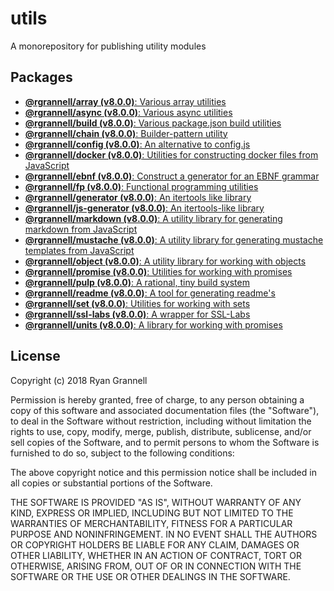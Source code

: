 # utils

A monorepository for publishing utility modules

## Packages

- [**@rgrannell/array (v8.0.0)**: Various array utilities](../../packages/array)
- [**@rgrannell/async (v8.0.0)**: Various async utilities](../../packages/async)
- [**@rgrannell/build (v8.0.0)**: Various package.json build utilities](../../packages/build)
- [**@rgrannell/chain (v8.0.0)**: Builder-pattern utility](../../packages/chain)
- [**@rgrannell/config (v8.0.0)**: An alternative to config.js](../../packages/config)
- [**@rgrannell/docker (v8.0.0)**: Utilities for constructing docker files from JavaScript](../../packages/docker)
- [**@rgrannell/ebnf (v8.0.0)**: Construct a generator for an EBNF grammar](../../packages/ebnf)
- [**@rgrannell/fp (v8.0.0)**: Functional programming utilities](../../packages/fp)
- [**@rgrannell/generator (v8.0.0)**: An itertools like library](../../packages/generator)
- [**@rgrannell/js-generator (v8.0.0)**: An itertools-like library](../../packages/js-generator)
- [**@rgrannell/markdown (v8.0.0)**: A utility library for generating markdown from JavaScript](../../packages/markdown)
- [**@rgrannell/mustache (v8.0.0)**: A utility library for generating mustache templates from JavaScript](../../packages/mustache)
- [**@rgrannell/object (v8.0.0)**: A utility library for working with objects](../../packages/object)
- [**@rgrannell/promise (v8.0.0)**: Utilities for working with promises](../../packages/promise)
- [**@rgrannell/pulp (v8.0.0)**: A rational, tiny build system](../../packages/pulp)
- [**@rgrannell/readme (v8.0.0)**: A tool for generating readme's](../../packages/readme)
- [**@rgrannell/set (v8.0.0)**: Utilities for working with sets](../../packages/set)
- [**@rgrannell/ssl-labs (v8.0.0)**: A wrapper for SSL-Labs](../../packages/ssl-labs)
- [**@rgrannell/units (v8.0.0)**: A library for working with promises](../../packages/units)

## License


Copyright (c) 2018 Ryan Grannell

Permission is hereby granted, free of charge, to any person obtaining a copy
of this software and associated documentation files (the "Software"), to deal
in the Software without restriction, including without limitation the rights
to use, copy, modify, merge, publish, distribute, sublicense, and/or sell
copies of the Software, and to permit persons to whom the Software is
furnished to do so, subject to the following conditions:

The above copyright notice and this permission notice shall be included in all
copies or substantial portions of the Software.

THE SOFTWARE IS PROVIDED "AS IS", WITHOUT WARRANTY OF ANY KIND, EXPRESS OR
IMPLIED, INCLUDING BUT NOT LIMITED TO THE WARRANTIES OF MERCHANTABILITY,
FITNESS FOR A PARTICULAR PURPOSE AND NONINFRINGEMENT. IN NO EVENT SHALL THE
AUTHORS OR COPYRIGHT HOLDERS BE LIABLE FOR ANY CLAIM, DAMAGES OR OTHER
LIABILITY, WHETHER IN AN ACTION OF CONTRACT, TORT OR OTHERWISE, ARISING FROM,
OUT OF OR IN CONNECTION WITH THE SOFTWARE OR THE USE OR OTHER DEALINGS IN THE
SOFTWARE.